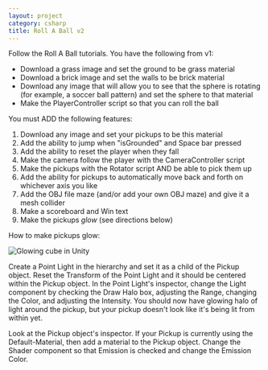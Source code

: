 ```yaml
---
layout: project
category: csharp
title: Roll A Ball v2
---
```

Follow the Roll A Ball tutorials. You have the following from v1:

  - Download a grass image and set the ground to be grass material
  - Download a brick image and set the walls to be brick material
  - Download any image that will allow you to see that the sphere is rotating (for example, a soccer ball pattern) and set the sphere to that material
  - Make the PlayerController script so that you can roll the ball

You must ADD the following features:

  1. Download any image and set your pickups to be this material
  1. Add the ability to jump when "isGrounded" and Space bar pressed
  1. Add the ability to reset the player when they fall
  1. Make the camera follow the player with the CameraController script
  1. Make the pickups with the Rotator script AND be able to pick them up
  1. Add the ability for pickups to automatically move back and forth on whichever axis you like
  1. Add the OBJ file maze (and/or add your own OBJ maze) and give it a mesh collider
  1. Make a scoreboard and Win text
  1. Make the pickups *glow* (see directions below)

How to make pickups glow:

![Glowing cube in Unity](/gd\csharp\pickupGlow.PNG)

Create a Point Light in the hierarchy and set it as a child of the Pickup object. Reset the Transform of the Point Light and it should be centered within the Pickup object. In the Point Light's inspector, change the Light component by checking the Draw Halo box, adjusting the Range, changing the Color, and adjusting the Intensity. You should now have glowing halo of light around the pickup, but your pickup doesn't look like it's being lit from within yet.

Look at the Pickup object's inspector. If your Pickup is currently using the Default-Material, then add a material to the Pickup object. Change the Shader component so that Emission is checked and change the Emission Color.
